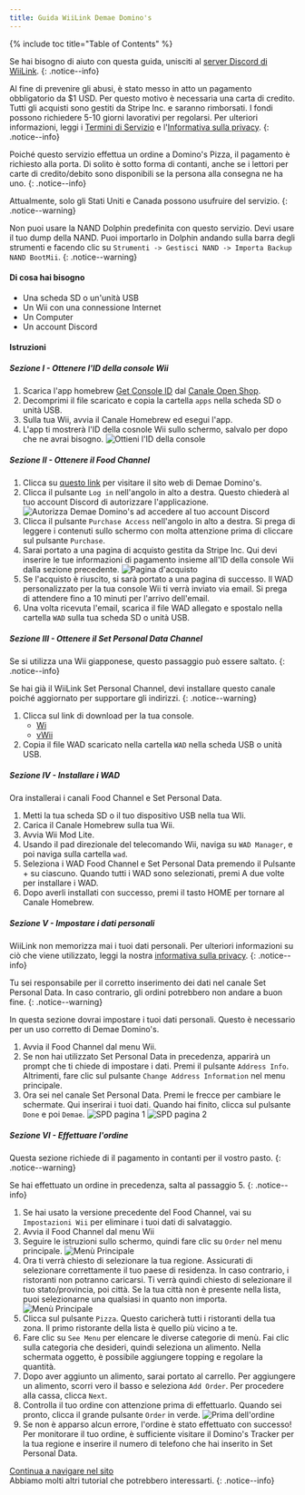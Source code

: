 ```yaml
---
title: Guida WiiLink Demae Domino's
---
```


{% include toc title="Table of Contents" %}

Se hai bisogno di aiuto con questa guida, unisciti al [server Discord di WiiLink](https://discord.gg/wiilink).
{: .notice--info}

Al fine di prevenire gli abusi, è stato messo in atto un pagamento obbligatorio da $1 USD. Per questo motivo è necessaria una carta di credito. Tutti gli acquisti sono gestiti da Stripe Inc. e saranno rimborsati. I fondi possono richiedere 5-10 giorni lavorativi per regolarsi. Per ulteriori informazioni, leggi i [Termini di Servizio](https://demae.wiilink24.com/tos) e l'[Informativa sulla privacy](https://demae.wiilink24.com/privacypolicy).
{: .notice--info}

Poiché questo servizio effettua un ordine a Domino's Pizza, il pagamento è richiesto alla porta. Di solito è sotto forma di contanti, anche se i lettori per carte di credito/debito sono disponibili se la persona alla consegna ne ha uno.
{: .notice--info}

Attualmente, solo gli Stati Uniti e Canada possono usufruire del servizio.
{: .notice--warning}

Non puoi usare la NAND Dolphin predefinita con questo servizio. Devi usare il tuo dump della NAND. Puoi importarlo in Dolphin andando sulla barra degli strumenti e facendo clic su `Strumenti -> Gestisci NAND -> Importa Backup NAND BootMii`.
{: .notice--warning}

#### Di cosa hai bisogno

* Una scheda SD o un'unità USB
* Un Wii con una connessione Internet
* Un Computer
* Un account Discord

#### Istruzioni

##### Sezione I - Ottenere l'ID della console Wii

1. Scarica l'app homebrew [Get Console ID](https://oscwii.org/library/app/GetConsoleID) dal [Canale Open Shop](https://oscwii.org).
2. Decomprimi il file scaricato e copia la cartella `apps` nella scheda SD o unità USB.
3. Sulla tua Wii, avvia il Canale Homebrew ed esegui l'app.
4. L'app ti mostrerà l'ID della cosnole Wii sullo schermo, salvalo per dopo che ne avrai bisogno. ![Ottieni l'ID della console](/images/Demae-Dominos/get-console-id.png)

##### Sezione II - Ottenere il Food Channel

1. Clicca su [questo link](https://demae.wiilink24.com) per visitare il sito web di Demae Domino's.
2. Clicca il pulsante `Log in` nell'angolo in alto a destra. Questo chiederà al tuo account Discord di autorizzare l'applicazione. ![Autorizza Demae Domino's ad accedere al tuo account Discord](/images/Demae-Dominos/discord-oauth.png)
3. Clicca il pulsante `Purchase Access` nell'angolo in alto a destra. Si prega di leggere i contenuti sullo schermo con molta attenzione prima di cliccare sul pulsante `Purchase`.
4. Sarai portato a una pagina di acquisto gestita da Stripe Inc. Qui devi inserire le tue informazioni di pagamento insieme all'ID della console Wii dalla sezione precedente. ![Pagina d'acquisto](/images/Demae-Dominos/purchase-page.png)
5. Se l'acquisto è riuscito, si sarà portato a una pagina di successo. Il WAD personalizzato per la tua console Wii ti verrà inviato via email. Si prega di attendere fino a 10 minuti per l'arrivo dell'email.
6. Una volta ricevuta l'email, scarica il file WAD allegato e spostalo nella cartella `WAD` sulla tua scheda SD o unità USB.

##### Sezione III - Ottenere il Set Personal Data Channel

Se si utilizza una Wii giapponese, questo passaggio può essere saltato.
{: .notice--info}

Se hai già il WiiLink Set Personal Channel, devi installare questo canale poiché aggiornato per supportare gli indirizzi.
{: .notice--warning}

1. Clicca sul link di download per la tua console.
   * [Wi](https://spd.wiilink24.com/spd/SPD_Wii.wad)
   * [vWii](https://spd.wiilink24.com/spd/SPD_vWii.wad)
2. Copia il file WAD scaricato nella cartella `WAD` nella scheda USB o unità USB.

##### Sezione IV - Installare i WAD

Ora installerai i canali Food Channel e Set Personal Data.

1. Metti la tua scheda SD o il tuo dispositivo USB nella tua WIi.
2. Carica il Canale Homebrew sulla tua Wii.
3. Avvia Wii Mod Lite.
4. Usando il pad direzionale del telecomando Wii, naviga su `WAD Manager`, e poi naviga sulla cartella `wad`.
5. Seleziona i WAD Food Channel e Set Personal Data premendo il Pulsante + su ciascuno. Quando tutti i WAD sono selezionati, premi A due volte per installare i WAD.
6. Dopo averli installati con successo, premi il tasto HOME per tornare al Canale Homebrew.

##### Sezione V - Impostare i dati personali

WiiLink non memorizza mai i tuoi dati personali. Per ulteriori informazioni su ciò che viene utilizzato, leggi la nostra [informativa sulla privacy](https://demae.wiilink24.com/privacypolicy).
{: .notice--info}

Tu sei responsabile per il corretto inserimento dei dati nel canale Set Personal Data. In caso contrario, gli ordini potrebbero non andare a buon fine.
{: .notice--warning}

In questa sezione dovrai impostare i tuoi dati personali. Questo è necessario per un uso corretto di Demae Domino's.

1. Avvia il Food Channel dal menu Wii.
2. Se non hai utilizzato Set Personal Data in precedenza, apparirà un prompt che ti chiede di impostare i dati. Premi il pulsante `Address Info`. Altrimenti, fare clic sul pulsante `Change Address Information` nel menu principale.
3. Ora sei nel canale Set Personal Data. Premi le frecce per cambiare le schermate. Qui inserirai i tuoi dati. Quando hai finito, clicca sul pulsante `Done` e poi `Demae`. ![SPD pagina 1](/images/Demae-Dominos/spd-1.png) ![SPD pagina 2](/images/Demae-Dominos/spd-2.png)

##### Sezione VI - Effettuare l'ordine

Questa sezione richiede di il pagamento in contanti per il vostro pasto.
{: .notice--warning}

Se hai effettuato un ordine in precedenza, salta al passaggio 5.
{: .notice--info}

1. Se hai usato la versione precedente del Food Channel, vai su `Impostazioni Wii` per eliminare i tuoi dati di salvataggio.
2. Avvia il Food Channel dal menu Wii
3. Seguire le istruzioni sullo schermo, quindi fare clic su `Order` nel menu principale. ![Menù Principale](/images/Demae-Dominos/main-menu.png)
4. Ora ti verrà chiesto di selezionare la tua regione. Assicurati di selezionare correttamente il tuo paese di residenza. In caso contrario, i ristoranti non potranno caricarsi. Ti verrà quindi chiesto di selezionare il tuo stato/provincia, poi città. Se la tua città non è presente nella lista, puoi selezionarne una qualsiasi in quanto non importa. ![Menù Principale](/images/Demae-Dominos/country-setup.png)
5. Clicca sul pulsante `Pizza`. Questo caricherà tutti i ristoranti della tua zona. Il primo ristorante della lista è quello più vicino a te.
6. Fare clic su `See Menu` per elencare le diverse categorie di menù. Fai clic sulla categoria che desideri, quindi seleziona un alimento. Nella schermata oggetto, è possibile aggiungere topping e regolare la quantità.
7. Dopo aver aggiunto un alimento, sarai portato al carrello. Per aggiungere un alimento, scorri vero il basso e seleziona `Add Order`. Per procedere alla cassa, clicca `Next`.
8. Controlla il tuo ordine con attenzione prima di effettuarlo. Quando sei pronto, clicca il grande pulsante `Order` in verde. ![Prima dell'ordine](/images/Demae-Dominos/order.png)
9. Se non è apparso alcun errore, l'ordine è stato effettuato con successo! Per monitorare il tuo ordine, è sufficiente visitare il Domino's Tracker per la tua regione e inserire il numero di telefono che hai inserito in Set Personal Data.

[Continua a navigare nel sito](site-navigation)<br> Abbiamo molti altri tutorial che potrebbero interessarti.
{: .notice--info}
